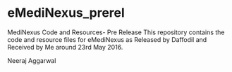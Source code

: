 # eMediNexus_prerel
MediNexus Code and Resources- Pre Release
This repository contains the code and resource files for eMediNexus as Released by Daffodil and Received by Me around 
23rd May 2016.

Neeraj Aggarwal
